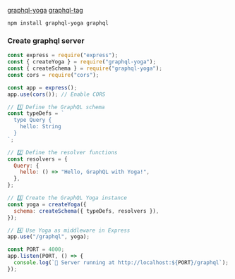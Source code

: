 [graphql-yoga](https://github.com/dotansimha/graphql-yoga/tree/HEAD/packages/graphql-yoga)
[graphql-tag](https://www.npmjs.com/package/graphql-tag)
```shell
npm install graphql-yoga graphql
```

### Create graphql server
```js
const express = require("express");
const { createYoga } = require("graphql-yoga");
const { createSchema } = require("graphql-yoga");
const cors = require("cors");

const app = express();
app.use(cors()); // Enable CORS

// 1️⃣ Define the GraphQL schema
const typeDefs = `
  type Query {
    hello: String
  }
`;

// 2️⃣ Define the resolver functions
const resolvers = {
  Query: {
    hello: () => "Hello, GraphQL with Yoga!",
  },
};

// 3️⃣ Create the GraphQL Yoga instance
const yoga = createYoga({
  schema: createSchema({ typeDefs, resolvers }),
});

// 4️⃣ Use Yoga as middleware in Express
app.use("/graphql", yoga);

const PORT = 4000;
app.listen(PORT, () => {
  console.log(`🚀 Server running at http://localhost:${PORT}/graphql`);
});

```